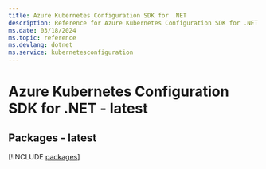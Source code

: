 ```yaml
---
title: Azure Kubernetes Configuration SDK for .NET
description: Reference for Azure Kubernetes Configuration SDK for .NET
ms.date: 03/18/2024
ms.topic: reference
ms.devlang: dotnet
ms.service: kubernetesconfiguration
---
```

# Azure Kubernetes Configuration SDK for .NET - latest
## Packages - latest
[!INCLUDE [packages](kubernetes-configuration-index.md)]
